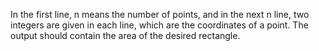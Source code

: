 In the first line, n means the number of points, and in the next n line, two integers are given in each line, which are the coordinates of a point.
The output should contain the area of the desired rectangle.